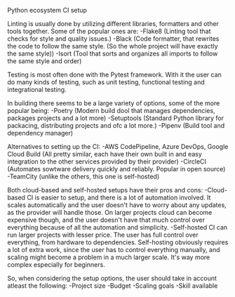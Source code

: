 Python ecosystem CI setup

Linting is usually done by utilizing different libraries, formatters and other tools together.
Some of the popular ones are:
-Flake8 (Linting tool that checks for style and quality issues.)
-Black (Code formatter, that rewrites the code to follow the same style. (So the whole project will have exactly the same style))
-Isort (Tool that sorts and organizes all imports to follow the same style and order)

Testing is most often done with the Pytest framework. With it the user can do many kinds of testing, such as unit testing, functional testing and integrational testing.

In building there seems to be a large variety of options, some of the more popular being:
-Poetry (Modern build dool that manages dependencies, packages projects and a lot more)
-Setuptools (Standard Python library for packacing, distributing projects and ofc a lot more.)
-Pipenv (Build tool and dependency manager)

Alternatives to setting up the CI:
-AWS CodePipeline, Azure DevOps, Google Cloud Build (All pretty similar, each have their own built in and easy integration to the other services provided by their provider)
-CircleCI (Automates sowtware delivery quickly and reliably. Popular in open source)
-TeamCity (unlike the others, this one is self-hosted)

Both cloud-based and self-hosted setups have their pros and cons:
-Cloud-based CI is easier to setup, and there is a lot of automation involved. It scales automatically and the user doesn't have to worry about any updates, as the provider will handle those. On larger projects cloud can become expensive though, and the user doesn't have that much control over everything because of all the automation and simplicity.
-Self-hosted CI can run larger projects with lesser price. The user has full control over everything, from hardware to dependencies. Self-hosting obviously requires a lot of extra work, since the user has to control everything manually, and scaling might become a problem in a much larger scale. It's way more complex especially for beginners.

So, when considering the setup options, the user should take in account atleast the following:
-Project size
-Budget
-Scaling goals
-Skill available
